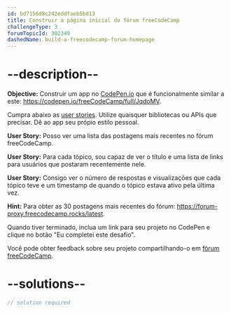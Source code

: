 ```yaml
---
id: bd7156d8c242eddfaeb5bd13
title: Construir a página inicial do fórum freeCodeCamp
challengeType: 3
forumTopicId: 302349
dashedName: build-a-freecodecamp-forum-homepage
---
```


# --description--

**Objective:** Construir um app no [CodePen.io](https://codepen.io) que é funcionalmente similar a este: <https://codepen.io/freeCodeCamp/full/JqdoMV>.

Cumpra abaixo as [user stories](https://en.wikipedia.org/wiki/User_story). Utilize quaisquer bibliotecas ou APIs que precisar. Dê ao app seu própio estilo pessoal.

**User Story:** Posso ver uma lista das postagens mais recentes no fórum freeCodeCamp.

**User Story:** Para cada tópico, sou capaz de ver o título e uma lista de links para usuários que postaram recentemente nele.

**User Story:** Consigo ver o número de respostas e visualizações que cada tópico teve e um timestamp de quando o tópico estava ativo pela última vez.

**Hint:** Para obter as 30 postagens mais recentes do fórum: <https://forum-proxy.freecodecamp.rocks/latest>.

Quando tiver terminado, inclua um link para seu projeto no CodePen e clique no botão "Eu completei este desafio".

Você pode obter feedback sobre seu projeto compartilhando-o em [fórum freeCodeCamp](https://forum.freecodecamp.org/c/project-feedback/409).

# --solutions--

```js
// solution required
```
